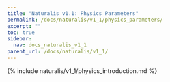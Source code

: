 ```yaml
---
title: "Naturalis v1.1: Physics Parameters"
permalink: /docs/naturalis/v1_1/physics_parameters/
excerpt: ""
toc: true
sidebar:
  nav: docs_naturalis_v1_1
parent_url: /docs/naturalis/v1_1/
---
```


{% include naturalis/v1_1/physics_introduction.md %}
